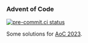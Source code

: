 ### Advent of Code

[![pre-commit.ci status](https://results.pre-commit.ci/badge/github/yelinaung/advent_of_code_2023/master.svg)](https://results.pre-commit.ci/latest/github/yelinaung/advent_of_code_2023/master)

Some solutions for [AoC 2023](https://adventofcode.com/2023/).
